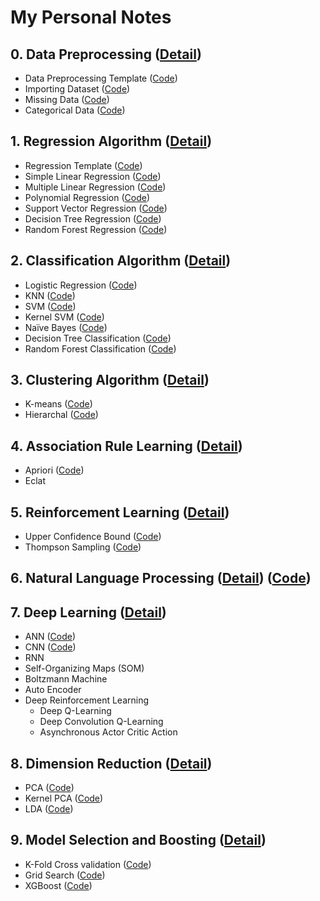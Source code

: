 # My Personal Notes

## 0.  Data Preprocessing ([Detail](0DP))

-	Data Preprocessing Template ([Code](0DP/Code/data_preprocessing_template.py))
-	Importing Dataset ([Code](0DP/Code/missing_data.py))
-	Missing Data ([Code](0DP/Code/missing_data.py))
- 	Categorical Data ([Code](0DP/Code/categorical_data.py))



## 1. Regression Algorithm ([Detail](1RA))

-	Regression Template ([Code](1RA/Code/regression_template.py))
- 	Simple Linear Regression ([Code](1RA/Code/simple_linear_regression.py))
-	Multiple Linear Regression ([Code](1RA/Code/multiple_linear_regression.py))
-	Polynomial Regression ([Code](1RA/Code/polynomial_regression.py))
-	Support Vector Regression ([Code](1RA/Code/svr.py))
-	Decision Tree Regression ([Code](1RA/Code/decision_tree_regression.py))
-	Random Forest Regression ([Code](1RA/Code/random_forest_regression.py))


## 2. Classification Algorithm ([Detail](2CA))

-	Logistic Regression ([Code](2CA/Code/logistic_regression.py))
-	KNN ([Code](2CA/Code/knn.py))
-	SVM ([Code](2CA/Code/svm.py))
-	Kernel SVM ([Code](2CA/Code/kernel_svm.py))
-	Naïve Bayes ([Code](2CA/Code/naive_bayes.py))
-	Decision Tree Classification ([Code](2CA/Code/decision_tree_classification.py))
-	Random Forest Classification ([Code](2CA/Code/random_forest_classification.py))

## 3. Clustering Algorithm ([Detail](3CA))

-	K-means ([Code](3CA/Code/kmeans.py))
-	Hierarchal ([Code](3CA/Code/hc.py))

## 4. Association Rule Learning ([Detail](4ARL))

-	Apriori ([Code](4ARL/Code/Apriori_Python))
-	Eclat

## 5. Reinforcement Learning ([Detail](5RL))

-	Upper Confidence Bound ([Code](5RL/Code/upper_confidence_interval.py))
-	Thompson Sampling ([Code](5RL/Code/thompson_sampling.py))

## 6. Natural Language Processing ([Detail](6NLP)) ([Code](4ARL/Code/natural_language_processing.py))

## 7. Deep Learning ([Detail](7DL))

-	ANN ([Code](7DL/Code/ann.py))
-	CNN ([Code](7DL/Code/cnn.py))
-	RNN 
-	Self-Organizing Maps (SOM) 
-	Boltzmann Machine 
-	Auto Encoder 
-	Deep Reinforcement Learning
	- Deep Q-Learning 
	- Deep Convolution Q-Learning 
	- Asynchronous Actor Critic Action 

## 8. Dimension Reduction ([Detail](8DR))

-	PCA  ([Code](8DR/Code/pda.py))
-	Kernel PCA ([Code](8DR/Code/kernel_pca.py))
-	LDA  ([Code](8DR/Code/lda.py))

## 9. Model Selection and Boosting ([Detail](9MSB))

-	K-Fold Cross validation ([Code](9MSB/Code/k_fold_cross_validation.py.py))
-	Grid Search ([Code](9MSB/Code/grid_search.py))
- 	XGBoost ([Code](9MSB/Code/xg_boost.py))